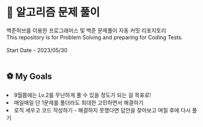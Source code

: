 # 💯 알고리즘 문제 풀이
백준허브를 이용한 프로그래머스 및 백준 문제풀이 자동 커밋 리포지토리
<br>
This repository is for Problem Solving and preparing for Coding Tests.
<br>
<br>
Start Date - 2023/05/30
<br>
<br>
## ⚽ My Goals
<li>9월쯤에는 Lv.2를 무난하게 풀 수 있을 정도가 되는 걸 목표로!</li>
<li>매일매일 단 1문제를 풀더라도 최대한 고민하면서 해결하기</li>
<li>로직 세우고 코드 작성하기 - 해결하지 못했다면 답안을 찾아보고 며칠 후에 다시 풀기</li>
